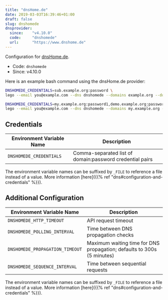 ```yaml
---
title: "dnsHome.de"
date: 2019-03-03T16:39:46+01:00
draft: false
slug: dnshomede
dnsprovider:
  since:    "v4.10.0"
  code:     "dnshomede"
  url:      "https://www.dnshome.de"
---
```


<!-- THIS DOCUMENTATION IS AUTO-GENERATED. PLEASE DO NOT EDIT. -->
<!-- providers/dns/dnshomede/dnshomede.toml -->
<!-- THIS DOCUMENTATION IS AUTO-GENERATED. PLEASE DO NOT EDIT. -->


Configuration for [dnsHome.de](https://www.dnshome.de).


<!--more-->

- Code: `dnshomede`
- Since: v4.10.0


Here is an example bash command using the dnsHome.de provider:

```bash
DNSHOMEDE_CREDENTIALS=sub.example.org:password \
lego --email you@example.com --dns dnshomede --domains example.org --domains '*.example.org' run

DNSHOMEDE_CREDENTIALS=my.example.org:password1,demo.example.org:password2 \
lego --email you@example.com --dns dnshomede --domains my.example.org --domains demo.example.org
```




## Credentials

| Environment Variable Name | Description |
|-----------------------|-------------|
| `DNSHOMEDE_CREDENTIALS` | Comma-separated list of domain:password credential pairs |

The environment variable names can be suffixed by `_FILE` to reference a file instead of a value.
More information [here]({{% ref "dns#configuration-and-credentials" %}}).


## Additional Configuration

| Environment Variable Name | Description |
|--------------------------------|-------------|
| `DNSHOMEDE_HTTP_TIMEOUT` | API request timeout |
| `DNSHOMEDE_POLLING_INTERVAL` | Time between DNS propagation checks |
| `DNSHOMEDE_PROPAGATION_TIMEOUT` | Maximum waiting time for DNS propagation; defaults to 300s (5 minutes) |
| `DNSHOMEDE_SEQUENCE_INTERVAL` | Time between sequential requests |

The environment variable names can be suffixed by `_FILE` to reference a file instead of a value.
More information [here]({{% ref "dns#configuration-and-credentials" %}}).





<!-- THIS DOCUMENTATION IS AUTO-GENERATED. PLEASE DO NOT EDIT. -->
<!-- providers/dns/dnshomede/dnshomede.toml -->
<!-- THIS DOCUMENTATION IS AUTO-GENERATED. PLEASE DO NOT EDIT. -->
